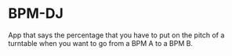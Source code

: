 # BPM-DJ
App that says the percentage that you have to put on the pitch of a turntable when you want to go from a BPM A to a BPM B. 
